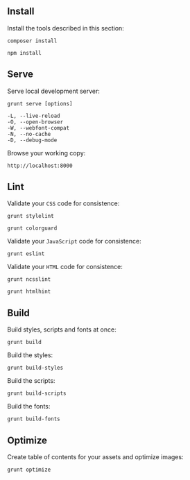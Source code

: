 Install
-------

Install the tools described in this section:

```
composer install
```

```
npm install
```


Serve
-----

Serve local development server:

```
grunt serve [options]

-L, --live-reload
-O, --open-browser
-W, --webfont-compat
-N, --no-cache
-D, --debug-mode
```

Browse your working copy:

```
http://localhost:8000
```


Lint
----

Validate your `CSS` code for consistence:

```
grunt stylelint
```

```
grunt colorguard
```

Validate your `JavaScript` code for consistence:

```
grunt eslint
```

Validate your `HTML` code for consistence:

```
grunt ncsslint
```

```
grunt htmlhint
```


Build
-----

Build styles, scripts and fonts at once:

```
grunt build
```

Build the styles:

```
grunt build-styles
```

Build the scripts:

```
grunt build-scripts
```

Build the fonts:

```
grunt build-fonts
```


Optimize
--------

Create table of contents for your assets and optimize images:

```
grunt optimize
```

